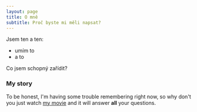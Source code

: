 ```yaml
---
layout: page
title: O mně
subtitle: Proč byste mi měli napsat?
---
```


Jsem ten a ten:

- umím to
- a to

Co jsem schopný zařídit?

### My story

To be honest, I'm having some trouble remembering right now, so why don't you just watch [my movie](https://en.wikipedia.org/wiki/The_Princess_Bride_%28film%29) and it will answer **all** your questions.
